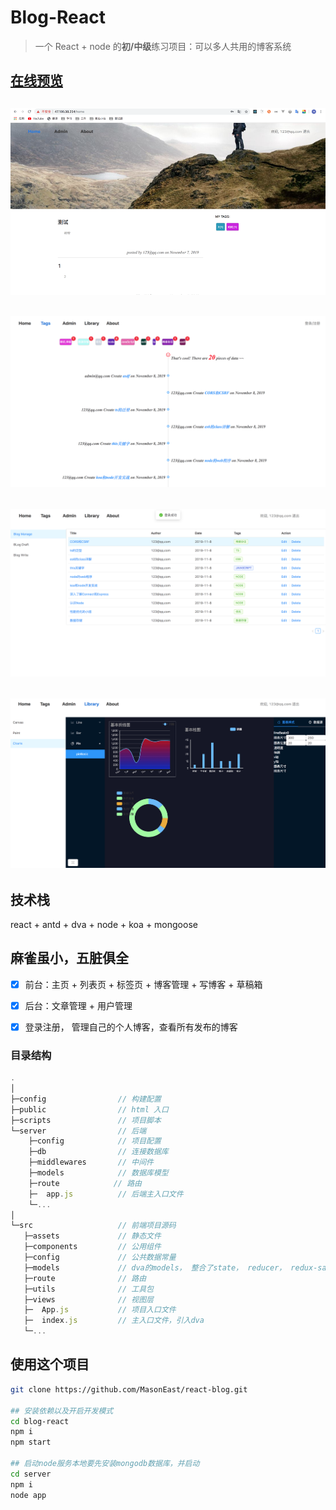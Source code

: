 # Blog-React

> 一个 React + node 的**初/中级**练习项目：可以多人共用的博客系统

[**在线预览**](http://47.100.38.254/)
---
![图片预览](public/home.png)
---
![图片预览](public/tags.png)
---
![图片预览](public/manage.png)
---
![图片预览](public/charts.png)
---

## 技术栈
react + antd + dva + node + koa + mongoose

## 麻雀虽小，五脏俱全

- [x] 前台：主页 + 列表页 + 标签页 + 博客管理 + 写博客 + 草稿箱
- [x] 后台：文章管理 + 用户管理
- [x] 登录注册， 管理自己的个人博客，查看所有发布的博客


### 目录结构

```js
.
│
├─config                // 构建配置
├─public                // html 入口
├─scripts               // 项目脚本
└─server                // 后端
    ├─config            // 项目配置 
    ├─db                // 连接数据库
    ├─middlewares       // 中间件
    ├─models            // 数据库模型
    ├─route            // 路由
    ├─  app.js          // 后端主入口文件
    └─...
│
└─src                   // 前端项目源码
   ├─assets             // 静态文件
   ├─components         // 公用组件
   ├─config             // 公共数据常量
   ├─models             // dva的models， 整合了state， reducer， redux-saga
   ├─route              // 路由
   ├─utils              // 工具包
   ├─views              // 视图层
   ├─  App.js           // 项目入口文件
   ├─  index.js         // 主入口文件，引入dva
   └─...

```

## 使用这个项目

```bash
git clone https://github.com/MasonEast/react-blog.git

## 安装依赖以及开启开发模式
cd blog-react
npm i 
npm start

## 启动node服务本地要先安装mongodb数据库，并启动
cd server
npm i 
node app

```
